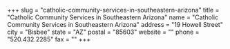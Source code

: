 +++
slug = "catholic-community-services-in-southeastern-arizona"
title = "Catholic Community Services in Southeastern Arizona"
name = "Catholic Community Services in Southeastern Arizona"
address = "19 Howell Street"
city = "Bisbee"
state = "AZ"
postal = "85603"
website = ""
phone = "520.432.2285"
fax = ""
+++
